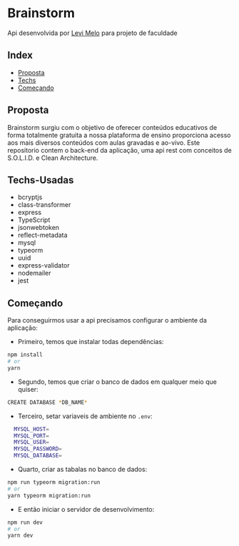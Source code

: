 
  # Brainstorm

   Api desenvolvida por <a href="https://www.linkedin.com/in/levi-melo-dos-santos-5277441a1/">Levi Melo</a> para projeto de faculdade  

## Index

* [Proposta](#Proposta)
* [Techs](#Techs-Usadas)
* [Começando](#Começando)

## Proposta
Brainstorm surgiu com o objetivo de oferecer conteúdos educativos de forma totalmente gratuita a nossa plataforma de ensino proporciona
acesso aos mais diversos conteúdos com aulas gravadas e ao-vivo.
Este repositorio contem o back-end da aplicação, uma api rest com conceitos de S.O.L.I.D. e Clean Architecture.

## Techs-Usadas
- bcryptjs<br />
- class-transformer<br />
- express<br />
- TypeScript<br with /> 
- jsonwebtoken<br />
- reflect-metadata<br />
- mysql<br />
- typeorm<br />
- uuid<br />
- express-validator<br />
- nodemailer<br />
- jest<br />

## Começando
Para conseguirmos usar a api precisamos configurar o ambiente da aplicação:

- Primeiro, temos que instalar todas dependências:

```bash
npm install
# or
yarn
```

- Segundo, temos que criar o banco de dados em qualquer meio que quiser:

```bash
CREATE DATABASE *DB_NAME*
```

- Terceiro, setar variaveis de ambiente no `.env`:

```bash
  MYSQL_HOST=
  MYSQL_PORT=
  MYSQL_USER=
  MYSQL_PASSWORD=
  MYSQL_DATABASE=
```

- Quarto, criar as tabalas no banco de dados:

```bash
npm run typeorm migration:run
# or
yarn typeorm migration:run
```
- E então iniciar o servidor de desenvolvimento:

```bash
npm run dev
# or
yarn dev
```
